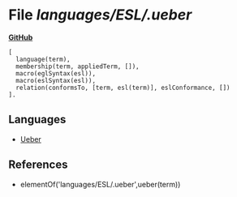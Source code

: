 # File _languages/ESL/.ueber_
**[GitHub](https://github.com/softlang/yas/blob/master/languages/ESL/.ueber)**
```
[
  language(term),
  membership(term, appliedTerm, []),
  macro(eglSyntax(esl)),
  macro(eslSyntax(esl)),
  relation(conformsTo, [term, esl(term)], eslConformance, [])
].
```

## Languages
* [Ueber](../languages/Ueber.md)

## References
* elementOf('languages/ESL/.ueber',ueber(term))
